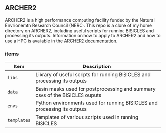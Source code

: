 ## ARCHER2

ARCHER2 is a high performance computing facility funded by the Natural Envrionemtn Research Council (NERC). This repo is a clone of my home directory on ARCHER2, including useful scripts for running BISICLES and processing its outputs. Information on how to apply to ARCHER2 and how to use a HPC is available in the [ARCHER2 documentation](https://docs.archer2.ac.uk/).

### items

| Item | Description |
|------|-----------------------------------------------------------------------------|
|`libs`| Library of useful scripts for running BISICLES and processing its outputs   |
|`data`| Basin masks used for postprocessing and summary csvs of the BISICLES ouputs |
|`envs`| Python environments used for running BISICLES and processing its outputs    |
|`templates`| Templates of various scripts used in running BISICLES                  |
